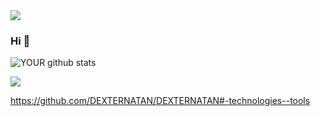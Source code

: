 <img src="https://github.com/pr2tik1/pr2tik1/blob/master/IMAGE-NAME">

### Hi 👋


![YOUR github stats](https://github-readme-stats.vercel.app/api?username=USERNAME)

[<img src="https://img.shields.io/badge/linkedin-%230077B5.svg?&style=for-the-badge&logo=linkedin&logoColor=white" />](https://www.linkedin.com/in/raphael-feitosa/) 

https://github.com/DEXTERNATAN/DEXTERNATAN#-technologies--tools

